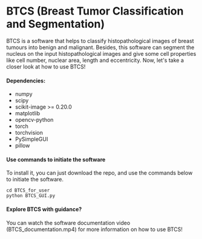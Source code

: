 # BTCS (Breast Tumor Classification and Segmentation)

BTCS is a software that helps to classify histopathological images of breast tumours into benign and malignant. Besides, this software can segment the nucleus on the input histopathological images and give some cell properties like cell number, nuclear area, length and eccentricity. Now, let's take a closer look at how to use BTCS!

#### Dependencies:

- numpy
- scipy
- scikit-image >= 0.20.0
- matplotlib
- opencv-python
- torch
- torchvision
- PySimpleGUI
- pillow


#### Use commands to initiate the software
To install it, you can just download the repo, and use the commands below to initiate the software.
```
cd BTCS_for_user
python BTCS_GUI.py
```

#### Explore BTCS with guidance?
You can watch the software documentation video (BTCS_documentation.mp4) for more information on how to use BTCS! 
